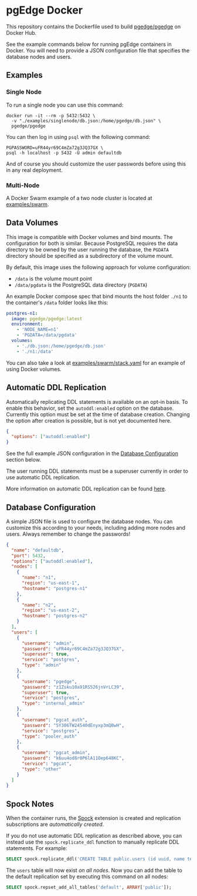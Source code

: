 # pgEdge Docker

This repository contains the Dockerfile used to build
[pgedge/pgedge](https://hub.docker.com/repository/docker/pgedge/pgedge)
on Docker Hub.

See the example commands below for running pgEdge containers in Docker. You will
need to provide a JSON configuration file that specifies the database nodes and
users.

## Examples

### Single Node

To run a single node you can use this command:

```
docker run -it --rm -p 5432:5432 \
  -v "./examples/singlenode/db.json:/home/pgedge/db.json" \
  pgedge/pgedge
```

You can then log in using `psql` with the following command:

```
PGPASSWORD=uFR44yr69C4mZa72g3JQ37GX \
psql -h localhost -p 5432 -U admin defaultdb
```

And of course you should customize the user passwords before using this in
any real deployment.

### Multi-Node

A Docker Swarm example of a two node cluster is located at [examples/swarm](examples/swarm).

## Data Volumes

This image is compatible with Docker volumes and bind mounts. The configuration
for both is similar. Because PostgreSQL requires the data directory to be owned
by the user running the database, the `PGDATA` directory should be specified as
a subdirectory of the volume mount.

By default, this image uses the following approach for volume configuration:

- `/data` is the volume mount point
- `/data/pgdata` is the PostgreSQL data directory (`PGDATA`)

An example Docker compose spec that bind mounts the host folder `./n1` to the
container's `/data` folder looks like this:

```yaml
postgres-n1:
  image: pgedge/pgedge:latest
  environment:
    - 'NODE_NAME=n1'
    - 'PGDATA=/data/pgdata'
  volumes:
    - './db.json:/home/pgedge/db.json'
    - './n1:/data'
```

You can also take a look at [examples/swarm/stack.yaml](examples/swarm/stack.yaml)
for an example of using Docker volumes.

## Automatic DDL Replication

Automatically replicating DDL statements is available on an opt-in basis. To
enable this behavior, set the `autoddl:enabled` option on the database. Currently
this option must be set at the time of database creation. Changing the option
after creation is possible, but is not yet documented here.

```json
{
  "options": ["autoddl:enabled"]
}
```

See the full example JSON configuration in the
[Database Configuration](#database-configuration) section below.

The user running DDL statements must be a superuser currently in order to use
automatic DDL replication.

More information on automatic DDL replication can be found [here](https://docs.pgedge.com/platform/advanced/autoddl).

## Database Configuration

A simple JSON file is used to configure the database nodes. You can customize
this according to your needs, including adding more nodes and users. Always
remember to change the passwords!

```json
{
  "name": "defaultdb",
  "port": 5432,
  "options": ["autoddl:enabled"],
  "nodes": [
    {
      "name": "n1",
      "region": "us-east-1",
      "hostname": "postgres-n1"
    },
    {
      "name": "n2",
      "region": "us-east-2",
      "hostname": "postgres-n2"
    }
  ],
  "users": [
    {
      "username": "admin",
      "password": "uFR44yr69C4mZa72g3JQ37GX",
      "superuser": true,
      "service": "postgres",
      "type": "admin"
    },
    {
      "username": "pgedge",
      "password": "z1Zsku10a91RS526jnVrLC39",
      "superuser": true,
      "service": "postgres",
      "type": "internal_admin"
    },
    {
      "username": "pgcat_auth",
      "password": "5Y306TW24540dEnyxp3mQBwH",
      "service": "postgres",
      "type": "pooler_auth"
    },
    {
      "username": "pgcat_admin",
      "password": "k6uu4od8r0P6lA11Oep648KC",
      "service": "pgcat",
      "type": "other"
    }
  ]
}
```

## Spock Notes

When the container runs, the [Spock](https://github.com/pgedge/spock) extension
is created and replication subscriptions are _automatically created_.

If you do not use automatic DDL replication as described above, you can instead
use the `spock.replicate_ddl` function to manually replicate DDL statements.
For example:

```sql
SELECT spock.replicate_ddl('CREATE TABLE public.users (id uuid, name text, PRIMARY KEY (id))');
```

The `users` table will now exist _on all nodes_. Now you can add the table to the
default replication set by executing this command on all nodes:

```sql
SELECT spock.repset_add_all_tables('default', ARRAY['public']);
```
